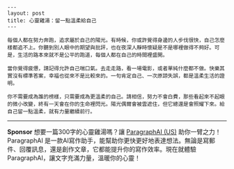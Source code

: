 ```jekyll
---
layout: post
title: 心靈雞湯：留一點溫柔給自己
---

每個人都在努力奔跑，追求屬於自己的陽光。有時候，你或許覺得身邊的人步伐很快，自己怎麼樣都追不上。你聽到別人眼中的期望與批評，也在夜深人靜時懷疑是不是哪裡做得不夠好。可是，生活的路本來就不是公平的跑道，每個人都在自己的時間裡盛開。

當你覺得疲憊，請記得允許自己喘口氣。去走走路，看一場電影，或者單純什麼都不做。快樂其實沒有標準答案，幸福也從來不是比較來的。一句肯定自己、一次原諒失誤，都是溫柔生活的證明。

你不需要成為誰的榜樣，只需要成為更溫柔的自己。請相信，努力不會白費，那些看起來不起眼的微小改變，終有一天會在你的生命裡閃光。陽光偶爾會被雲遮住，但它總還是會照耀下來。給自己留一點溫柔，就有力量繼續前行。
```



---

**Sponsor**
想要一篇300字的心靈雞湯嗎？讓 [ParagraphAI (US)](https://pollinations.ai/redirect-nexad/Lr2kxc1j?user_id=36901823) 助你一臂之力！ParagraphAI 是一款AI寫作助手，能幫助你更快更好地表達想法。無論是寫郵件、回覆訊息，還是創作文章，它都能提升你的寫作效率。現在就體驗 ParagraphAI，讓文字充滿力量，溫暖你的心靈！